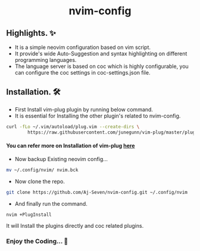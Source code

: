 <h1 align="center"> nvim-config </h1>

## Highlights. ✨
- It is a simple neovim configuration based on vim script.
- It provide's wide Auto-Suggestion and syntax highlighting on different programming languages.
- The language server is based on coc which is highly configurable, you can configure the coc settings in coc-settings.json file.

## Installation. 🛠️


- First Install vim-plug plugin by running below command.
- It is essential for Installing the other plugin's related to nvim-config.
``` bash
curl -fLo ~/.vim/autoload/plug.vim --create-dirs \
        https://raw.githubusercontent.com/junegunn/vim-plug/master/plug.vim
```
#### You can refer more on Installation of vim-plug [here](https://github.com/junegunn/vim-plug#installation)

- Now backup Existing neovim config...
``` bash
mv ~/.config/nvim/ nvim.bck
```
- Now clone the repo.
``` bash
git clone https://github.com/Aj-Seven/nvim-config.git ~/.config/nvim
```

- And finally run the command.
``` bash
nvim +PlugInstall
```
<p> It will Install the plugins directly and coc related plugins. </p>

### Enjoy the Coding... 🥳


